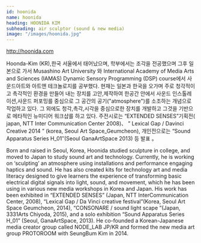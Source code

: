 ```yaml
---
id: hoonida
name: hoonida
heading: HOONIDA KIM
subheading: air sculptor (sound & new media)
image: "/images/hoonida.jpg"
---
```

<a href="http://hoonida.com/">http://hoonida.com</a>

Hoonda-Kim (KR),한국 서울에서 태어났으며, 학부에서는 조각을 전공했으며 그후 일본으로 가서 Musashino Art University 와 International Academy of Media Arts and Sciences (IAMAS) Dynamic Sensory Programming (DSP) course에서 사운드아트와 아트앤 테크놀로지를 공부했다. 현재는 일본과 한국을 오가며 주로 청각적이고 촉각적인 환경을 만들어 내는 장치를 고안,제작하여 한공간 안에서 사운드 인스톨레이션,사운드 퍼포밍를 중심으로 그 공간의 공기("atmosphere")를 소조하는 개념으로 작업하고 있다. 그 외에도 청각,촉각,시각을 중심으로한 장치를 개발하고 그것을 기반으로 메타적인 뉴미디어 워크샵를 하고 있다. 주전시로는  “EXTENDED SENSES”기획전( japan, NTT Inter Communication Center 2008)、 ” Lexical Gap / Davinci Creative 2014  ” (korea, Seoul Art Space_Geumcheon), 개인전으로는  “Sound Apparatus Series H_01″(Seoul GanaArtSpace 2013) 등 발표 。

Born and raised in Seoul, Korea, Hoonida studied sculpture in college, and moved to Japan to study sound art and technology. Currently, he is working on ‘sculpting’ an atmosphere using installations and performance engaging haptics and sound. He has also created kits for technology art and media literacy designed to give learners the experience of transforming basic electrical digital signals into light, sound, and movement, which he has been using in various new media workshops in Korea and Japan. His work has been exhibited in “EXTENDED SENSES” (Japan, NTT InterCommunication Center, 2008), “Lexical Gap / Da Vinci creative festival”(Korea, Seoul Art Space Geumcheon, 2014), “CONSONARE / sound light scape ”(Japan, 3331Arts Chiyoda, 2015), and a solo exhibition “Sound Apparatus Series H_01” (Seoul, GanaArtSpace, 2013). He co-founded a Korean-Japanese media creator group called NODE_LAB JP/KR and formed the new media art group PROTOROOM with SeungBum Kim in 2014.

